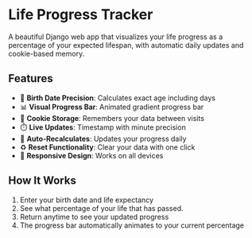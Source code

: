 # Life Progress Tracker

A beautiful Django web app that visualizes your life progress as a percentage of your expected lifespan, with automatic daily updates and cookie-based memory.

## Features

- 🎂 **Birth Date Precision**: Calculates exact age including days
- 📊 **Visual Progress Bar**: Animated gradient progress bar
- 🍪 **Cookie Storage**: Remembers your data between visits
- ⏱️ **Live Updates**: Timestamp with minute precision
- 🔄 **Auto-Recalculates**: Updates your progress daily
- ♻️ **Reset Functionality**: Clear your data with one click
- 📱 **Responsive Design**: Works on all devices

## How It Works

1. Enter your birth date and life expectancy
2. See what percentage of your life that has passed.
3. Return anytime to see your updated progress
4. The progress bar automatically animates to your current percentage

